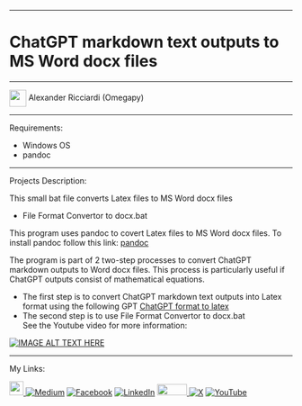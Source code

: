 ﻿-----------------------------------------------------------------------------------------------------------------------------
# ChatGPT markdown text outputs to MS Word docx files
-----------------------------------------------------------------------------------------------------------------------------

<img width="30" height="30" align="center" src="https://github.com/user-attachments/assets/a8e0ea66-5d8f-43b3-8fff-2c3d74d57f53"> Alexander Ricciardi (Omegapy) 

-----------------------------------------------------------------------------------------------------------------------------

Requirements:
- Windows OS
- pandoc

-----------------------------------------------------------------------------------------------------------------------------


Projects Description: 
 
This small bat file converts Latex files to MS Word docx files  
- File Format Convertor to docx.bat

This program uses pandoc to covert Latex files to MS Word docx files.
To install pandoc follow this link: [pandoc](https://pandoc.org/installing.html)


The program is part of 2 two-step processes to convert ChatGPT markdown outputs to Word docx files. This process is particularly useful if ChatGPT outputs consist of mathematical equations.

- The first step is to convert ChatGPT markdown text outputs into Latex format using the following GPT [ChatGPT format to latex](https://chatgpt.com/g/g-6733d85192508190a1a032cf3bda0224-chatgpt-format-to-latex)
- The second step is to use File Format Convertor to docx.bat  
See the Youtube video for more information:

[![IMAGE ALT TEXT HERE](https://img.youtube.com/vi/pVK00Dmx3Rg/0.jpg)](https://www.youtube.com/watch?v=pVK00Dmx3Rg)


-----------------------------------------------------------------------------------------------------------------------------

My Links:   

<span><a href="https://www.alexomegapy.com" target="_blank"><img width="25" height="25" src="https://github.com/user-attachments/assets/a8e0ea66-5d8f-43b3-8fff-2c3d74d57f53"></span>    [![Medium](https://img.shields.io/badge/Medium-12100E?style=for-the-badge&logo=medium&logoColor=whit)](https://medium.com/@alex.omegapy)    [![Facebook](https://img.shields.io/badge/Facebook-%231877F2.svg?logo=Facebook&logoColor=white)](https://www.facebook.com/profile.php?id=100089638857137)    [![LinkedIn](https://img.shields.io/badge/LinkedIn-%230077B5.svg?logo=linkedin&logoColor=white)](https://linkedin.com/in/alex-ricciardi)    <span><a href="https://www.threads.net/@alexomegapy?hl=en" target="_blank"><img width="53" height="20" src="https://github.com/user-attachments/assets/58c9e833-4501-42e4-b4fe-39ffafba99b2"></span>    [![X](https://img.shields.io/badge/X-black.svg?logo=X&logoColor=white)](https://x.com/AlexOmegapy)    [![YouTube](https://img.shields.io/badge/YouTube-%23FF0000.svg?logo=YouTube&logoColor=white)](https://www.youtube.com/channel/UC4rMaQ7sqywMZkfS1xGh2AA)   


